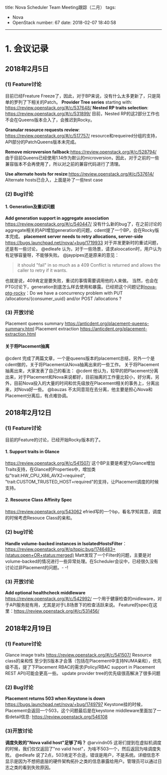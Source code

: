 title: Nova Scheduler Team Meeting跟踪（二月）
tags:
  - Nova
  - OpenStack
number: 67
date: 2018-02-07 18:40:58
---

# 1. 会议记录
## 2018年2月5日

### (1) Feature讨论
目前已经Freature Freeze了，因此，对于BP来说，没有什么太多更新了，只是简单的罗列了下相关的Patch。
**Provider Tree series** starting with: https://review.openstack.org/#/c/537648/
**Nested RP traits selection**: https://review.openstack.org/#/c/531899/
目前，Nested RP的这2部分工作也不会在Queens版本合入了，会推迟到Rocky。

**Granular resource requests review**: https://review.openstack.org/#/c/517757/
resource和requeired分组的支持，API部分的PatchQueens版本未完成。

**Remove microversion fallback**:https://review.openstack.org/#/c/528794/
由于目前Queens已经使用1.14作为默认的microversion，因此，对于之前的一些兼容版本不会再使用了，所以对之前的兼容代码进行了清理。

**Use alternate hosts for resize**:https://review.openstack.org/#/c/537614/
Alternate hosts已合入，上面是补了一些test case

### (2) Bug讨论
#### 1. Generation及重试问题
**Add generation support in aggregate association** https://review.openstack.org/#/c/540447/
没有什么新的bug了，在之前讨论的aggregate相关的API增加generation的问题，cdent提了一个BP，会在Rocky版本完成。
**placement server needs to retry allocations, server-side** https://bugs.launchpad.net/nova/+bug/1719933
对于并发更新时的重试问题，还是有一些讨论，
@edleafe 认为，对于一些场景，请求aloocation时，用户认为有足够容量呀，不能够失败。
@jaypipes还是原来的意见：
> it should "fail" in so much as a 409 Conflict is returned and allows the caller to retry if it wants.

也就是说，409肯定是要失败，重试的事情需要调用他的人来做。
当然，也会在PTG讨论下，generation到底怎么样去使用和暴露。已经把这个问题记到[nova-ptg-rocky](https://etherpad.openstack.org/p/nova-ptg-rocky)：Do we have a concurrency problem with PUT /allocations/{consumer_uuid} and/or POST /allocations ?

### (3) 开放讨论
Placement queens summary https://anticdent.org/placement-queens-summary.html
Placement extraction https://anticdent.org/placement-extraction.html
#### 关于将Placement抽离
@cdent 完成了两篇文章，一个是queens版本的placement总结，另外一个是cdent做的，关于将Placement从Nova抽离出来的一些工作。
关于将Placement抽离出来，大家发表了自己的看法：
@cdent 他认为，较早的把Placement分离出来，对于Placement和Nova来说都好，目前抽离的工作量比较小，好分离，另外，目前Nova投入的大量的时间和优先级放在Placement相关的事务上，分离出来，对Nova好一些。
@bauzas 不太同意现在去分离，他主要是担心Nova和Placement分离后，有点难协调。

## 2018年2月12日

### (1) Feature讨论
目前的Feature的讨论，已经开始Rocky版本的了。
#### 1. Support traits in Glance
https://review.openstack.org/#/c/541507/
这个BP主要是希望为Glance增加Traits支持，在Glance的Properties中，增加类似"trait:HW_CPU_X86_AVX2=required", "trait:CUSTOM_TRUSTED_HOST=required"的支持，让Placement调度的时候支持。

#### 2. Resource Class Affinity Spec
https://review.openstack.org/543062
efried写的一个bp，看名字知其意，调度的时候考虑Resouce Class的亲和。

### (2) bug讨论
**Handle volume-backed instances in IsolatedHostsFilter**：https://review.openstack.org/#/q/topic:bug/1746483+(status:open+OR+status:merged)
Matt发现了一个Filter的问题，主要是对volume-backed的情况进行一些异常处理。在Scheduler会议中，已经很久没有讨论过非Placement的问题。- -!

### (3) 开放讨论
**Add optional healthcheck middleware** https://review.openstack.org/#/c/542992/
一个用于健康检查的midleware，对于API服务挺有用，尤其是对于LB场景下的检查活跃来说。
Feature的spec在这里：https://review.openstack.org/#/c/531456/

## 2018年2月19日
### (1) Feature讨论
Glance image traits https://review.openstack.org/#/c/541507/
Resource class的亲和性 至少到S版本才会落（包括在Placement中支持NUMA亲和），优先级不高，提了下Placement RBAC的需求(Policy/RBAC support in Placement REST API)可能会更高一些。
update provider tree的优先级很高解决了很多问题

### (2) Bug讨论
**Placement returns 503 when Keystone is down** https://bugs.launchpad.net/nova/+bug/1749797
Keystone挂的时候，Placement会返回一个503，这个问题最后是在keystone middleware里面加了一些detail信息: https://review.openstack.org/546108

### (3)开放讨论
**调度失败的"Nova valid host"足够了吗？**
@arvindn05 这哥们提到在虚拟机调度的时候，我们仅仅返回了"no valid host"，为啥不503一个，然后返回为啥调度失败。
@edleafe 说了2点，503肯定不合适，错误是用户，不是系统。详细信息不显示是因为不想把底层的硬件架构拓扑之类的信息暴露给用户。管理员可以通过日志之类的看到失败原因。
